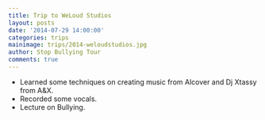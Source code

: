 ```yaml
---
title: Trip to WeLoud Studios
layout: posts
date: '2014-07-29 14:00:00'
categories: trips
mainimage: trips/2014-weloudstudios.jpg
author: Stop Bullying Tour
comments: true
---
```


- Learned some techniques on creating music from Alcover and Dj Xtassy from A&X.
- Recorded some vocals.
- Lecture on Bullying.